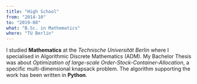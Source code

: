 ```yaml
---
title: "High School"
from: "2014-10"
to: "2019-08"
what: "B.Sc. in Mathematics"
where: "TU Berlin"
---
```


I studied **Mathematics** at the _Technische Universität Berlin_ where I specialised in Algorithmic Discrete Mathematics (ADM). My Bachelor Thesis was about _Optimization of large-scale Order-Stock-Container-Allocation_, a specific multi-dimensional knapsack problem. The algorithm supporting the work has been written in **Python**.
